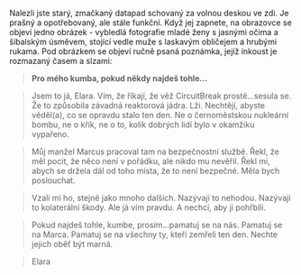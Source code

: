 Nalezli jste starý, zmačkaný datapad schovaný za volnou deskou ve zdi. Je prašný a opotřebovaný, ale stále funkční. Když jej zapnete, na obrazovce se objeví jedno obrázek - vybledlá fotografie mladé ženy s jasnými očima a šibalským úsměvem, stojící vedle muže s laskavým obličejem a hrubými rukama. Pod obrázkem se objeví ručně psaná poznámka, jejíž inkoust je rozmazaný časem a slzami:

> **Pro mého kumba, pokud někdy najdeš tohle...**

> Jsem to já, Elara. Vím, že říkají, že věž CircuitBreak prostě...sesula se. Že to způsobila závadná reaktorová jádra. Lži. Nechtějí, abyste věděl(a), co se opravdu stalo ten den. Ne o černoměstskou nukleární bombu, ne o křik, ne o to, kolik dobrých lidí bylo v okamžiku vypařeno.

> Můj manžel Marcus pracoval tam na bezpečnostní službě. Řekl, že měl pocit, že něco není v pořádku, ale nikdo mu nevěřil. Řekl mi, abych se držela dál od toho místa, že to není bezpečné. Měla bych poslouchat.

> Vzali mi ho, stejně jako mnoho dalších. Nazývají to nehodou. Nazývají to kolaterální škody. Ale já vím pravdu. A nechci, aby ji pohřbili.

> Pokud najdeš tohle, kumbe, prosím...pamatuj se na nás. Pamatuj se na Marca. Pamatuj se na všechny ty, kteří zemřeli ten den. Nechte jejich oběť být marná.

> Elara
